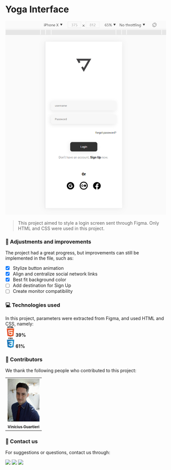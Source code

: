 # Yoga Interface


<img src="./assets/yoga-interface.png" alt="yoga-interface-image">

>This project aimed to style a login screen sent through Figma. Only HTML and CSS were used in this project.

### 🚀 Adjustments and improvements

The project had a great progress, but improvements can still be implemented in the file, such as:

- [x] Stylize button animation
- [x] Align and centralize social network links
- [x] Best fit background color
- [ ] Add destination for Sign Up
- [ ] Create monitor compatibility

### 💻 Technologies used
In this project, parameters were extracted from Figma, and used HTML and CSS, namely: <br>
<code><img height="32" src="https://raw.githubusercontent.com/github/explore/80688e429a7d4ef2fca1e82350fe8e3517d3494d/topics/html/html.png" alt="HTML5"/></code><b>39%</b> <br>
<code><img height="32" src="https://raw.githubusercontent.com/github/explore/80688e429a7d4ef2fca1e82350fe8e3517d3494d/topics/css/css.png" alt="CSS"/></code><b>61%</b>

### 🤝 Contributors

We thank the following people who contributed to this project:

<table>
  <tr>
    <td align="center">
      <a href="https://github.com/Guartieri" target="_blank">
        <img src="./assets/photo-perfil.jpg" width="100px;" alt="Foto do Iuri Silva no GitHub"/><br>
        <sub>
          <b>Vinícius Guartieri</b>
        </sub>
      </a>
    </td>
  </tr>
</table>

### 💬 Contact us
 For suggestions or questions, contact us through:
 <p align="left">
  <a href="https://www.facebook.com/vinicius.guartieri/" alt="Facebook">
  <img src="https://img.shields.io/badge/-Facebook-3b5998?style=flat-square&labelColor=3b5998&logo=facebook&logoColor=white&link=https://www.facebook.com/vinicius.guartieri/"/></a>
  <a href="https://www.instagram.com/invites/contact/?i=k5tqln9aawmd&utm_content=648t2s" alt="Instagram">
  <img src="https://img.shields.io/badge/-Instagram-DF0174?style=flat-square&labelColor=DF0174&logo=instagram&logoColor=white&link=https://www.instagram.com/invites/contact/?i=k5tqln9aawmd&utm_content=648t2s"/></a>
    <a href="https://api.whatsapp.com/send?phone=5511985828693" alt="WhatsApp">
  <img src="https://img.shields.io/badge/-WhatsApp-25d366?style=flat-square&labelColor=25d366&logo=whatsapp&logoColor=white&link=https://api.whatsapp.com/send?phone=5511985828693"/></a>
